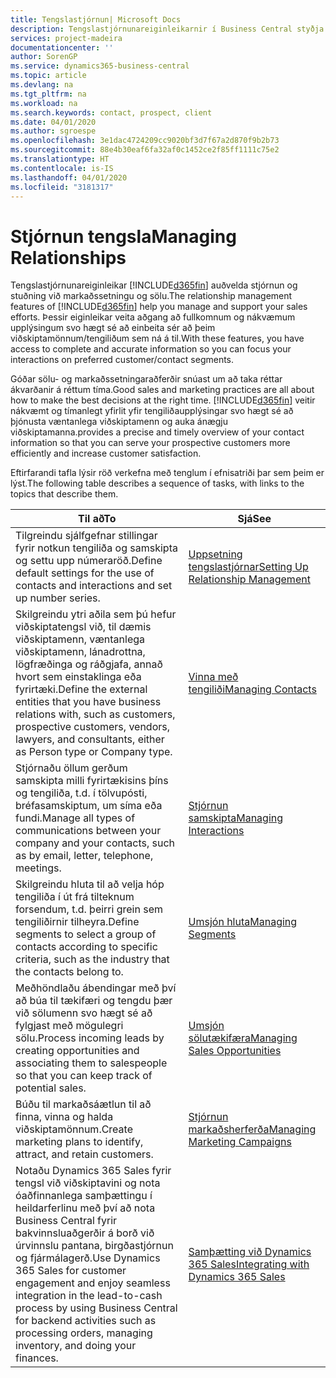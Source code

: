 ```yaml
---
title: Tengslastjórnun| Microsoft Docs
description: Tengslastjórnunareiginleikarnir í Business Central styðja við sölutilburði þína og veita þér aðgang að upplýsingum um tengiliði og viðföng svo þú getir sinnt viðskiptamönnum svo vel sé.
services: project-madeira
documentationcenter: ''
author: SorenGP
ms.service: dynamics365-business-central
ms.topic: article
ms.devlang: na
ms.tgt_pltfrm: na
ms.workload: na
ms.search.keywords: contact, prospect, client
ms.date: 04/01/2020
ms.author: sgroespe
ms.openlocfilehash: 3e1dac4724209cc9020bf3d7f67a2d870f9b2b73
ms.sourcegitcommit: 88e4b30eaf6fa32af0c1452ce2f85ff1111c75e2
ms.translationtype: HT
ms.contentlocale: is-IS
ms.lasthandoff: 04/01/2020
ms.locfileid: "3181317"
---
```

# <a name="managing-relationships"></a><span data-ttu-id="b41ba-103">Stjórnun tengsla</span><span class="sxs-lookup"><span data-stu-id="b41ba-103">Managing Relationships</span></span>
<span data-ttu-id="b41ba-104">Tengslastjórnunareiginleikar [!INCLUDE[d365fin](includes/d365fin_md.md)] auðvelda stjórnun og stuðning við markaðssetningu og sölu.</span><span class="sxs-lookup"><span data-stu-id="b41ba-104">The relationship management features of [!INCLUDE[d365fin](includes/d365fin_md.md)] help you manage and support your sales efforts.</span></span> <span data-ttu-id="b41ba-105">Þessir eiginleikar veita aðgang að fullkomnum og nákvæmum upplýsingum svo hægt sé að einbeita sér að þeim viðskiptamönnum/tengiliðum sem ná á til.</span><span class="sxs-lookup"><span data-stu-id="b41ba-105">With these features, you have access to complete and accurate information so you can focus your interactions on preferred customer/contact segments.</span></span>

<span data-ttu-id="b41ba-106">Góðar sölu- og markaðssetningaraðferðir snúast um að taka réttar ákvarðanir á réttum tíma.</span><span class="sxs-lookup"><span data-stu-id="b41ba-106">Good sales and marketing practices are all about how to make the best decisions at the right time.</span></span> [!INCLUDE[d365fin](includes/d365fin_md.md)] <span data-ttu-id="b41ba-107">veitir nákvæmt og tímanlegt yfirlit yfir tengiliðaupplýsingar svo hægt sé að þjónusta væntanlega viðskiptamenn og auka ánægju viðskiptamanna.</span><span class="sxs-lookup"><span data-stu-id="b41ba-107">provides a precise and timely overview of your contact information so that you can serve your prospective customers more efficiently and increase customer satisfaction.</span></span>

<span data-ttu-id="b41ba-108">Eftirfarandi tafla lýsir röð verkefna með tenglum í efnisatriði þar sem þeim er lýst.</span><span class="sxs-lookup"><span data-stu-id="b41ba-108">The following table describes a sequence of tasks, with links to the topics that describe them.</span></span>  

| <span data-ttu-id="b41ba-109">Til að</span><span class="sxs-lookup"><span data-stu-id="b41ba-109">To</span></span> | <span data-ttu-id="b41ba-110">Sjá</span><span class="sxs-lookup"><span data-stu-id="b41ba-110">See</span></span> |
| --- | --- |
|<span data-ttu-id="b41ba-111">Tilgreindu sjálfgefnar stillingar fyrir notkun tengiliða og samskipta og settu upp númeraröð.</span><span class="sxs-lookup"><span data-stu-id="b41ba-111">Define default settings for the use of contacts and interactions and set up number series.</span></span>|[<span data-ttu-id="b41ba-112">Uppsetning tengslastjórnar</span><span class="sxs-lookup"><span data-stu-id="b41ba-112">Setting Up Relationship Management</span></span>](marketing-setup-marketing.md)|
|<span data-ttu-id="b41ba-113">Skilgreindu ytri aðila sem þú hefur viðskiptatengsl við, til dæmis viðskiptamenn, væntanlega viðskiptamenn, lánadrottna, lögfræðinga og ráðgjafa, annað hvort sem einstaklinga eða fyrirtæki.</span><span class="sxs-lookup"><span data-stu-id="b41ba-113">Define the external entities that you have business relations with, such as customers, prospective customers, vendors, lawyers, and consultants, either as Person type or Company type.</span></span>|[<span data-ttu-id="b41ba-114">Vinna með tengiliði</span><span class="sxs-lookup"><span data-stu-id="b41ba-114">Managing Contacts</span></span>](marketing-contacts.md)|
|<span data-ttu-id="b41ba-115">Stjórnaðu öllum gerðum samskipta milli fyrirtækisins þíns og tengiliða, t.d. í tölvupósti, bréfasamskiptum, um síma eða fundi.</span><span class="sxs-lookup"><span data-stu-id="b41ba-115">Manage all types of communications between your company and your contacts, such as by email, letter, telephone, meetings.</span></span>|[<span data-ttu-id="b41ba-116">Stjórnun samskipta</span><span class="sxs-lookup"><span data-stu-id="b41ba-116">Managing Interactions</span></span>](marketing-interactions.md)|
|<span data-ttu-id="b41ba-117">Skilgreindu hluta til að velja hóp tengiliða í út frá tilteknum forsendum, t.d. þeirri grein sem tengiliðirnir tilheyra.</span><span class="sxs-lookup"><span data-stu-id="b41ba-117">Define segments to select a group of contacts according to specific criteria, such as the industry that the contacts belong to.</span></span>|[<span data-ttu-id="b41ba-118">Umsjón hluta</span><span class="sxs-lookup"><span data-stu-id="b41ba-118">Managing Segments</span></span>](marketing-segments.md)|
|<span data-ttu-id="b41ba-119">Meðhöndlaðu ábendingar með því að búa til tækifæri og tengdu þær við sölumenn svo hægt sé að fylgjast með mögulegri sölu.</span><span class="sxs-lookup"><span data-stu-id="b41ba-119">Process incoming leads by creating opportunities and associating them to salespeople so that you can keep track of potential sales.</span></span>|[<span data-ttu-id="b41ba-120">Umsjón sölutækifæra</span><span class="sxs-lookup"><span data-stu-id="b41ba-120">Managing Sales Opportunities</span></span>](marketing-manage-sales-opportunities.md)|
|<span data-ttu-id="b41ba-121">Búðu til markaðsáætlun til að finna, vinna og halda viðskiptamönnum.</span><span class="sxs-lookup"><span data-stu-id="b41ba-121">Create marketing plans to identify, attract, and retain customers.</span></span>|[<span data-ttu-id="b41ba-122">Stjórnun markaðsherferða</span><span class="sxs-lookup"><span data-stu-id="b41ba-122">Managing Marketing Campaigns</span></span>](marketing-campaigns.md)|
|<span data-ttu-id="b41ba-123">Notaðu Dynamics 365 Sales fyrir tengsl við viðskiptavini og nota óaðfinnanlega samþættingu í heildarferlinu með því að nota Business Central fyrir bakvinnsluaðgerðir á borð við úrvinnslu pantana, birgðastjórnun og fjármálagerð.</span><span class="sxs-lookup"><span data-stu-id="b41ba-123">Use Dynamics 365 Sales for customer engagement and enjoy seamless integration in the lead-to-cash process by using Business Central for backend activities such as processing orders, managing inventory, and doing your finances.</span></span>|[<span data-ttu-id="b41ba-124">Samþætting við Dynamics 365 Sales</span><span class="sxs-lookup"><span data-stu-id="b41ba-124">Integrating with Dynamics 365 Sales</span></span>](marketing-integrate-dynamicscrm.md)|
